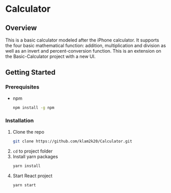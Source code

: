 # Calculator
## Overview
This is a basic calculator modeled after the iPhone calculator. It supports the four basic mathematical function: addition, multiplication and division as well as an invert and percent-conversion function. This is an extension on the Basic-Calculator project with a new UI.

## Getting Started
### Prerequisites
* npm
  ```sh
  npm install -g npm
  ```

### Installation

1. Clone the repo
   ```sh
   git clone https://github.com/klam2k20/Calculator.git
   ```
2. `cd` to project folder
3. Install yarn packages
   ```sh
   yarn install
   ```
4. Start React project
   ```sh
   yarn start
   ```
